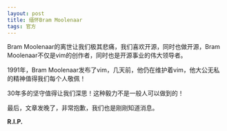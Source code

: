```yaml
---
layout: post
title: 缅怀Bram Moolenaar
tags: 官方
---
```


Bram Moolenaar的离世让我们极其悲痛，我们喜欢开源，同时也做开源，Bram Moolenaar不仅是vim的创作者，同时也是开源事业的伟大领导者。

1991年，Bram Moolenaar发布了vim，几天前，他仍在维护着vim，他大公无私的精神值得我们每个人敬佩！

30年多的坚守值得让我们深思！这种毅力不是一般人可以做到的！

最后，文章发晚了，非常抱歉，我们也是刚刚知道消息。

**R.I.P.**